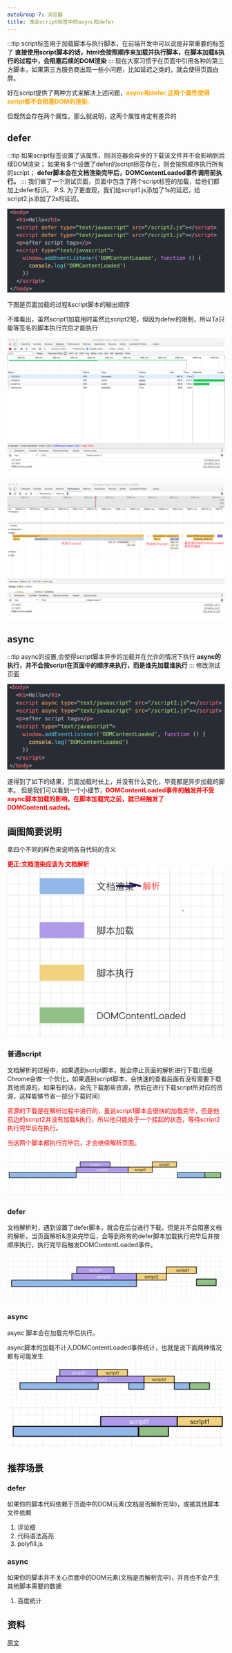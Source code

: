 ```yaml
---
autoGroup-7: 浏览器
title: 浅谈script标签中的async和defer
---
```

:::tip
script标签用于加载脚本与执行脚本，在前端开发中可以说是非常重要的标签了
**直接使用script脚本的话，html会按照顺序来加载并执行脚本，在脚本加载&执行的过程中，会阻塞后续的DOM渲染**
:::
现在大家习惯于在页面中引用各种的第三方脚本，如果第三方服务商出现一些小问题，比如延迟之类的，就会使得页面白屏。

好在script提供了两种方式来解决上述问题，<span style="color:orange">**async和defer,这两个属性使得script都不会阻塞DOM的渲染**。</span>

但既然会存在两个属性，那么就说明，这两个属性肯定有差异的

## defer
:::tip
如果script标签设置了该属性，则浏览器会异步的下载该文件并不会影响到后续DOM渲染；
如果有多个设置了defer的script标签存在，则会按照顺序执行所有的script；
**defer脚本会在文档渲染完毕后，DOMContentLoaded事件调用前执行。**
:::
我们做了一个测试页面，页面中包含了两个script标签的加载，给他们都加上defer标识。
P.S. 为了更直观，我们给script1.js添加了1s的延迟，给script2.js添加了2s的延迟。

![demo](./images/31616879-896dbbe0-b253-11e7-9f72-8f259c412a44.png)

下图是页面加载的过程&script脚本的输出顺序

不难看出，虽然script1加载用时虽然比script2短，但因为defer的限制，所以Ta只能等签名的脚本执行完后才能执行

![network](./images/31616627-d051b918-b252-11e7-848e-0aa60c24ea61.png)

![执行顺序](./images/31617239-558931f0-b254-11e7-844e-309936c48ffa.png)

## async
:::tip
async的设置,会使得script脚本异步的加载并在允许的情况下执行
**async的执行，并不会按script在页面中的顺序来执行，而是谁先加载谁执行**
:::
修改测试页面

![demo2](./images/31617555-1feaed6c-b255-11e7-8cea-447e99d4e1b3.png)

遂得到了如下的结果，页面加载时长上，并没有什么变化，毕竟都是异步加载的脚本。
但是我们可以看到一个小细节，<span style="color: red">**DOMContentLoaded事件的触发并不受async脚本加载的影响，在脚本加载完之前，就已经触发了DOMContentLoaded。**</span>

## 画图简要说明
拿四个不同的样色来说明各自代码的含义

<span style="color: red">**更正:文档渲染应该为 文档解析**</span>
![list](./images/31619989-a874ae42-b25b-11e7-9a80-e0f644f27849.png)

### 普通script
文档解析的过程中，如果遇到script脚本，就会停止页面的解析进行下载(但是Chrome会做一个优化，如果遇到script脚本，会快速的查看后面有没有需要下载其他资源的，如果有的话，会先下载那些资源，然后在进行下载script所对应的资源，这样能够节省一部分下载时间)

<span style="color: red">资源的下载是在解析过程中进行的，虽说script1脚本会很快的加载完毕，但是他前边的script2并没有加载&执行，所以他只能处于一个挂起的状态，等待script2执行完毕后在执行。</span>

<span style="color: red">当这两个脚本都执行完毕后，才会继续解析页面。</span>

![普通script](./images/31621391-39849b1a-b25f-11e7-9301-641b1bc07155.png)

### defer
文档解析时，遇到设置了defer脚本，就会在后台进行下载，但是并不会阻塞文档的解析，当页面解析&渲染完毕后，会等到所有的defer脚本加载执行完毕后并按顺序执行，执行完毕后触发DOMContentLoaded事件。

![defer](./images/31621324-046d4a44-b25f-11e7-9d15-fe4d6a5726ae.png)

### async
async 脚本会在加载完毕后执行。

async脚本的加载不计入DOMContentLoaded事件统计，也就是说下面两种情况都有可能发生
![async1](./images/31621170-b4cc0ef8-b25e-11e7-9980-99feeb9f5042.png)
![async2](./images/31622216-6c37db9c-b261-11e7-8bd3-79e5d4ddd4d0.png)

## 推荐场景
### defer
如果你的脚本代码依赖于页面中的DOM元素(文档是否解析完毕)，或被其他脚本文件依赖
1. 评论框
2. 代码语法高亮
3. polyfill.js

### async
如果你的脚本并不关心页面中的DOM元素(文档是否解析完毕)，并且也不会产生其他脚本需要的数据
1. 百度统计

## 资料
[原文](https://www.cnblogs.com/jiasm/p/7683930.html)